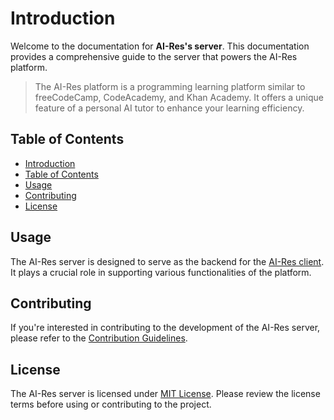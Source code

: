 # Introduction

Welcome to the documentation for **AI-Res's server**. This documentation provides a comprehensive guide to the server that powers the AI-Res platform.

> The AI-Res platform is a programming learning platform similar to freeCodeCamp, CodeAcademy, and Khan Academy. It offers a unique feature of a personal AI tutor to enhance your learning efficiency.

## Table of Contents

- [Introduction](#introduction)
- [Table of Contents](#table-of-contents)
- [Usage](#usage)
- [Contributing](#contributing)
- [License](#license)

## Usage

The AI-Res server is designed to serve as the backend for the [AI-Res client](). It plays a crucial role in supporting various functionalities of the platform.

## Contributing

If you're interested in contributing to the development of the AI-Res server, please refer to the [Contribution Guidelines](/CONTRIBUTING.md).

## License

The AI-Res server is licensed under [MIT License](/LICENSE.md). Please review the license terms before using or contributing to the project.
